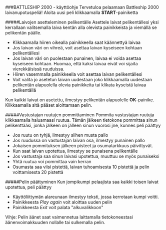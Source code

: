 ###BATTLESHIP 2000 - käyttöohje
Tervetuloa pelaamaan Battleship 2000 laivanupotuspeliä!
Aloita uusi peli klikkaamalla **START**-painiketta

#####Laivojen asetteleminen pelikentälle
Asettele laivat pelikentällesi yksi kerrallaan valitsemalla laiva kentän alla olevista painikkeista ja viemällä se pelikentän päälle.
* Klikkaamalla hiiren oikealla painikkeella saat käännettyä laivaa
* Jos laivan väri on vihreä, voit asettaa laivan kyseiseen kohtaan pelikentällesi
* Jos laivan väri on puolestaan punainen, laivaa ei voida asettaa kyseiseen kohtaan. Huomaa, että kaksi laivaa eivät voi sijaita vierekkäisissä ruuduissa.
* Hiiren vasemmalla painikkeella voit asettaa laivan pelikentällesi
* Voit valita jo asetetun laivan uudestaan joko klikkaamalla uudestaan pelikentän alapuolella olevia painikkeita tai klikata kyseistä laivaa pelikentällä

Kun kaikki laivat on asetettu, ilmestyy pelikentän alapuolelle **OK**-painike. Klikkaamalla sitä pääset aloittamaan pelin.

#####Vastustajan ruutujen pommittaminen
Pommita vastustajan ruutuja klikkaamalla haluamaasi ruutua. Tämän jälkeen tietokone pommittaa sinun pelikenttääsi, jonka jälkeen on jälleen sinun vuorosi jne, kunnes peli päättyy
* Jos ruutu on tyhjä, ilmestyy siihen musta pallo
* Jos ruudussa on vastustajan laivan osa, ilmestyy punainen pallo
* Jokaisen pommituksen jälkeen pisteet ja osumatarkkuus päivittyvät.
* Kun saat laivan upotettua, ilmestyy se punaisena pelikentälle
* Jos vastustaja saa sinun laivasi upotettua, muuttuu se myös punaiseksi
* Yhtä ruutua voi pommittaa vain kerran
* Osumasta saa viisi pistettä, laivan tuhoamisesta 10 pistettä ja pelin voittamisesta 20 pistettä

#####Pelin päättyminen
Kun jompikumpi pelaajista saa kaikki toisen laivat upotettua, peli päättyy
* Käyttöliittymän alareunaan ilmestyy teksti, jossa kerrotaan kumpi voitti.
* Painikkeesta _Play again_ voit aloittaa uuden pelin
* Painikkeesta _Exit_ voit palata "alkuvalikkoon"

Vihje: Pelin äänet saat vaimennetua laittamalla tietokoneestasi äänenvoimakkuuden nollalle tai sulkemalla pelin.
